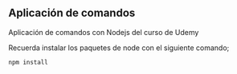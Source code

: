 ## Aplicación de comandos

Aplicación de comandos con Nodejs del curso de Udemy

Recuerda instalar los paquetes de node con el siguiente comando;

```
npm install
```